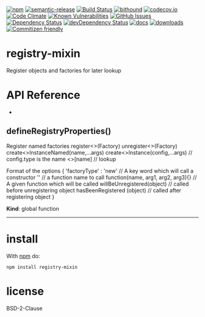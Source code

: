 [![npm](https://img.shields.io/npm/v/registry-mixin.svg)](https://www.npmjs.com/package/registry-mixin)
[![semantic-release](https://img.shields.io/badge/%20%20%F0%9F%93%A6%F0%9F%9A%80-semantic--release-e10079.svg)](https://github.com/arlac77/registry-mixin)
[![Build Status](https://secure.travis-ci.org/arlac77/registry-mixin.png)](http://travis-ci.org/arlac77/registry-mixin)
[![bithound](https://www.bithound.io/github/arlac77/registry-mixin/badges/score.svg)](https://www.bithound.io/github/arlac77/registry-mixin)
[![codecov.io](http://codecov.io/github/arlac77/registry-mixin/coverage.svg?branch=master)](http://codecov.io/github/arlac77/registry-mixin?branch=master)
[![Code Climate](https://codeclimate.com/github/arlac77/registry-mixin/badges/gpa.svg)](https://codeclimate.com/github/arlac77/registry-mixin)
[![Known Vulnerabilities](https://snyk.io/test/github/arlac77/registry-mixin/badge.svg)](https://snyk.io/test/github/arlac77/registry-mixin)
[![GitHub Issues](https://img.shields.io/github/issues/arlac77/registry-mixin.svg?style=flat-square)](https://github.com/arlac77/registry-mixin/issues)
[![Dependency Status](https://david-dm.org/arlac77/registry-mixin.svg)](https://david-dm.org/arlac77/registry-mixin)
[![devDependency Status](https://david-dm.org/arlac77/registry-mixin/dev-status.svg)](https://david-dm.org/arlac77/registry-mixin#info=devDependencies)
[![docs](http://inch-ci.org/github/arlac77/registry-mixin.svg?branch=master)](http://inch-ci.org/github/arlac77/registry-mixin)
[![downloads](http://img.shields.io/npm/dm/registry-mixin.svg?style=flat-square)](https://npmjs.org/package/registry-mixin)
[![Commitizen friendly](https://img.shields.io/badge/commitizen-friendly-brightgreen.svg)](http://commitizen.github.io/cz-cli/)

registry-mixin
===
Register objects and factories for later lookup

# API Reference

* <a name="defineRegistryProperties"></a>

## defineRegistryProperties()
Register named factories
register<<Name>>(Factory)
unregister<<Name>>(Factory)
create<<Name>>InstanceNamed(name,...args)
create<<Name>>Instance(config,...args) // config.type is the name
<<Name>>[name] // lookup

Format of the options
{
	'factoryType' : 'new'																// A key word which will call a constructor
                 '<functionName>'										// a function name to call
                 function(name, arg1, arg2, arg3){}  // A given function which will be called
 willBeUnregistered(object) // called before unregistering object
 hasBeenRegistered (object)  // called after registering object
}

**Kind**: global function  

* * *

install
=======

With [npm](http://npmjs.org) do:

```shell
npm install registry-mixin
```

license
=======

BSD-2-Clause
